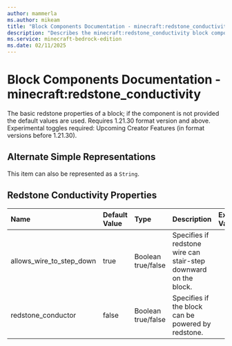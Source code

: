 ```yaml
---
author: mammerla
ms.author: mikeam
title: "Block Components Documentation - minecraft:redstone_conductivity"
description: "Describes the minecraft:redstone_conductivity block component"
ms.service: minecraft-bedrock-edition
ms.date: 02/11/2025 
---
```


# Block Components Documentation - minecraft:redstone_conductivity

The basic redstone properties of a block; if the component is not provided the default values are used. Requires 1.21.30 format version and above.
Experimental toggles required: Upcoming Creator Features (in format versions before 1.21.30).

## Alternate Simple Representations

This item can also be represented as a `String`.


## Redstone Conductivity Properties

|Name       |Default Value |Type |Description |Example Values |
|:----------|:-------------|:----|:-----------|:------------- |
| allows_wire_to_step_down | true | Boolean true/false | Specifies if redstone wire can stair-step downward on the block. |  | 
| redstone_conductor | false | Boolean true/false | Specifies if the block can be powered by redstone. |  | 